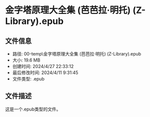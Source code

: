 ﻿# 金字塔原理大全集 (芭芭拉·明托) (Z-Library).epub

## 文件信息
- 路径: 00-temp\金字塔原理大全集 (芭芭拉·明托) (Z-Library).epub
- 大小: 19.6 MB
- 创建时间: 2024/4/27 22:33:12
- 最后修改时间: 2024/4/11 9:31:45
- 文件类型: .epub

## 文件描述
这是一个.epub类型的文件。

